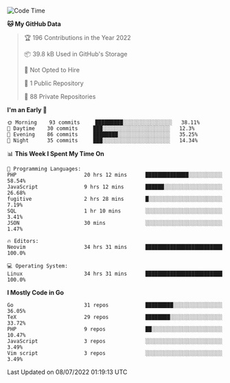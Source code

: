 
<!--START_SECTION:waka-->
![Code Time](http://img.shields.io/badge/Code%20Time-0%20secs-blue)

**🐱 My GitHub Data** 

> 🏆 196 Contributions in the Year 2022
 > 
> 📦 39.8 kB Used in GitHub's Storage 
 > 
> 🚫 Not Opted to Hire
 > 
> 📜 1 Public Repository 
 > 
> 🔑 88 Private Repositories  
 > 
**I'm an Early 🐤** 

```text
🌞 Morning    93 commits     █████████░░░░░░░░░░░░░░░░   38.11% 
🌆 Daytime    30 commits     ███░░░░░░░░░░░░░░░░░░░░░░   12.3% 
🌃 Evening    86 commits     ████████░░░░░░░░░░░░░░░░░   35.25% 
🌙 Night      35 commits     ███░░░░░░░░░░░░░░░░░░░░░░   14.34%

```


📊 **This Week I Spent My Time On** 

```text
💬 Programming Languages: 
PHP                      20 hrs 12 mins      ██████████████░░░░░░░░░░░   58.54% 
JavaScript               9 hrs 12 mins       ██████░░░░░░░░░░░░░░░░░░░   26.68% 
fugitive                 2 hrs 28 mins       █░░░░░░░░░░░░░░░░░░░░░░░░   7.19% 
SQL                      1 hr 10 mins        ░░░░░░░░░░░░░░░░░░░░░░░░░   3.41% 
JSON                     30 mins             ░░░░░░░░░░░░░░░░░░░░░░░░░   1.47%

🔥 Editors: 
Neovim                   34 hrs 31 mins      █████████████████████████   100.0%

💻 Operating System: 
Linux                    34 hrs 31 mins      █████████████████████████   100.0%

```

**I Mostly Code in Go** 

```text
Go                       31 repos            █████████░░░░░░░░░░░░░░░░   36.05% 
TeX                      29 repos            ████████░░░░░░░░░░░░░░░░░   33.72% 
PHP                      9 repos             ██░░░░░░░░░░░░░░░░░░░░░░░   10.47% 
JavaScript               3 repos             ░░░░░░░░░░░░░░░░░░░░░░░░░   3.49% 
Vim script               3 repos             ░░░░░░░░░░░░░░░░░░░░░░░░░   3.49%

```



 Last Updated on 08/07/2022 01:19:13 UTC
<!--END_SECTION:waka-->
